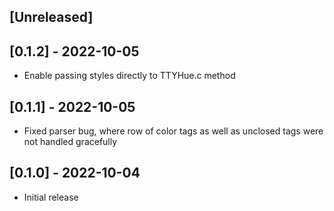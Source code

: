 ## [Unreleased]

## [0.1.2] - 2022-10-05

- Enable passing styles directly to TTYHue.c method

## [0.1.1] - 2022-10-05

- Fixed parser bug, where row of color tags as well as unclosed tags were not handled gracefully

## [0.1.0] - 2022-10-04

- Initial release
